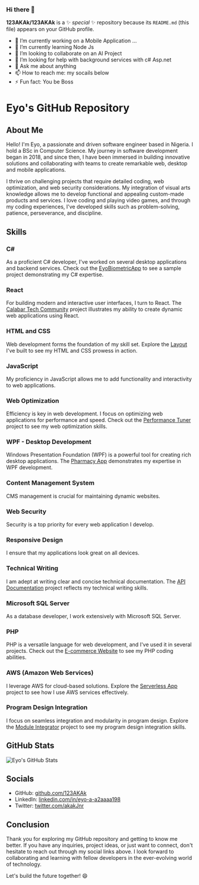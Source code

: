 ### Hi there 👋

**123AKAk/123AKAk** is a ✨ _special_ ✨ repository because its `README.md` (this file) appears on your GitHub profile.

- 🔭 I’m currently working on a Mobile Application ...
- 🌱 I’m currently learning Node Js
- 👯 I’m looking to collaborate on an AI Project
- 🤔 I’m looking for help with background services with c# Asp.net
- 💬 Ask me about anything 
- 📫 How to reach me: my socails below
- ⚡ Fun fact: You be Boss

# Eyo's GitHub Repository

## About Me
Hello! I'm Eyo, a passionate and driven software engineer based in Nigeria. I hold a BSc in Computer Science. My journey in software development began in 2018, and since then, I have been immersed in building innovative solutions and collaborating with teams to create remarkable web, desktop and mobile applications.

I thrive on challenging projects that require detailed coding, web optimization, and web security considerations. My integration of visual arts knowledge allows me to develop functional and appealing custom-made products and services. I love coding and playing video games, and through my coding experiences, I've developed skills such as problem-solving, patience, perseverance, and discipline.

## Skills

### C#
As a proficient C# developer, I've worked on several desktop applications and backend services. Check out the [EyoBiometricApp]([link-to-repo](https://github.com/123AKAk/EyoBiometricApp)) to see a sample project demonstrating my C# expertise.

### React
For building modern and interactive user interfaces, I turn to React. The [Calabar Tech Community]([link-to-repo](https://github.com/CALABAR-TECH-COMMUNITY/CTC-Website-Project)) project illustrates my ability to create dynamic web applications using React.

### HTML and CSS
Web development forms the foundation of my skill set. Explore the [Layout]([link-to-repo](https://github.com/123AKAk/layout)) I've built to see my HTML and CSS prowess in action.

### JavaScript
My proficiency in JavaScript allows me to add functionality and interactivity to web applications.

### Web Optimization
Efficiency is key in web development. I focus on optimizing web applications for performance and speed. Check out the [Performance Tuner](link-to-repo) project to see my web optimization skills.

### WPF - Desktop Development
Windows Presentation Foundation (WPF) is a powerful tool for creating rich desktop applications. The [Pharmacy App]([link-to-repo](https://github.com/123AKAk/Pharmacy-App)) demonstrates my expertise in WPF development.

### Content Management System
CMS management is crucial for maintaining dynamic websites.

### Web Security
Security is a top priority for every web application I develop. 

### Responsive Design
I ensure that my applications look great on all devices.

### Technical Writing
I am adept at writing clear and concise technical documentation. The [API Documentation]([link-to-repo](https://documenter.getpostman.com/view/23257877/2s9Xxwxa8d)) project reflects my technical writing skills.

### Microsoft SQL Server
As a database developer, I work extensively with Microsoft SQL Server. 

### PHP
PHP is a versatile language for web development, and I've used it in several projects. Check out the [E-commerce Website]([link-to-repo](https://github.com/123AKAk/completeEcommercePhp)) to see my PHP coding abilities.

### AWS (Amazon Web Services)
I leverage AWS for cloud-based solutions. Explore the [Serverless App]([link-to-repo](http://teteefikdictionary.org/)) project to see how I use AWS services effectively.

### Program Design Integration
I focus on seamless integration and modularity in program design. Explore the [Module Integrator](link-to-repo) project to see my program design integration skills.

## GitHub Stats
![Eyo's GitHub Stats](https://github-readme-stats.vercel.app/api?username=jamesdoe&show_icons=true&count_private=true&hide=issues&hide_border=true&hide_title=true)

## Socials
- GitHub: [github.com/123AKAk](https://github.com/123AKAk)
- LinkedIn: [linkedin.com/in/eyo-a-a2aaaa198](https://www.linkedin.com/in/eyo-a-a2aaaa198/)
- Twitter: [twitter.com/akakJnr](https://twitter.com/akakJnr)

## Conclusion
Thank you for exploring my GitHub repository and getting to know me better. If you have any inquiries, project ideas, or just want to connect, don't hesitate to reach out through my social links above. I look forward to collaborating and learning with fellow developers in the ever-evolving world of technology.

Let's build the future together! 😄

